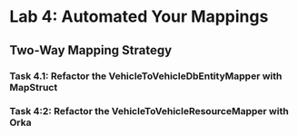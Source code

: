# Lab 4: Automated Your Mappings

## Two-Way Mapping Strategy

### Task 4.1: Refactor the VehicleToVehicleDbEntityMapper with MapStruct

### Task 4:2: Refactor the VehicleToVehicleResourceMapper with Orka
